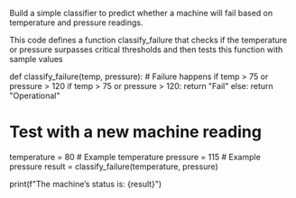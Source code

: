 Build a simple classifier to predict whether a machine will fail
based on temperature and pressure readings.

This code defines a function classify_failure that checks if the temperature or pressure surpasses critical thresholds and then tests this function with sample values


def classify_failure(temp, pressure):
    # Failure happens if temp > 75 or pressure > 120
    if temp > 75 or pressure > 120:
        return "Fail"
    else:
        return "Operational"

# Test with a new machine reading
temperature = 80  # Example temperature
pressure = 115    # Example pressure
result = classify_failure(temperature, pressure)

print(f"The machine’s status is: {result}")
